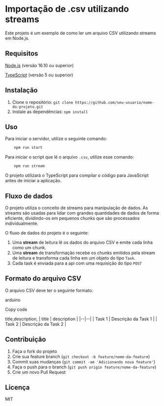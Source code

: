 # Importação de .csv utilizando streams

Este projeto é um exemplo de como ler um arquivo CSV utilizando streams em Node.js.

## Requisitos

[Node.js](https://nodejs.org/en) (versão 16.10 ou superior)

[TypeScript](https://www.typescriptlang.org/) (versão 5 ou superior)

## Instalação

 1. Clone o repositório: `git clone https://github.com/seu-usuario/nome-do-projeto.git`
 2. Instale as dependências: `npm install`

## Uso

Para iniciar o servidor, utilize o seguinte comando:

```bash
    npm run start
```

Para iniciar o script que lê o arquivo ```.csv```, utilize esse comando:

```bash
    npm run stream
```

O projeto utilizará o TypeScript para compilar o código para JavaScript antes de iniciar a aplicação.

## Fluxo de dados

O projeto utiliza o conceito de streams para manipulação de dados. As streams são usadas para lidar com grandes quantidades de dados de forma eficiente, dividindo-os em pequenos chunks que são processados individualmente.

O fluxo de dados do projeto é o seguinte:

 1. Uma **stream** de leitura lê os dados do arquivo CSV e emite cada linha
    como um chunk.
 2. Uma **stream** de transformação recebe os chunks emitidos pela stream de
    leitura e transforma cada linha em um objeto do tipo `Task`.
 3. Cada task é enviada para a api com uma requisição do tipo `POST`

## Formato do arquivo CSV

O arquivo CSV deve ter o seguinte formato:

arduino

Copy code

title,description,
| title | description |
|--|--|
| Task 1 | Descrição da Task 1 |
| Task 2 | Descrição da Task 2 |

## Contribuição

 1. Faça o fork do projeto
 2. Crie sua feature branch (`git checkout -b feature/nome-da-feature`)
 3. Commit suas mudanças (`git commit -am 'Adicionando nova feature'`)
 4. Faça o push para o branch (`git push origin feature/nome-da-feature`)
 5. Crie um novo Pull Request

## Licença

MIT
